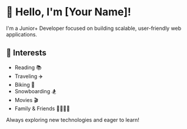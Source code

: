 # 👋 Hello, I'm [Your Name]!

I'm a Junior+ Developer focused on building scalable, user-friendly web applications.

## 🌟 Interests
- Reading 📚
- Traveling ✈️
- Biking 🚴
- Snowboarding 🏂
- Movies 🎬
- Family & Friends 👨‍👩‍👧‍👦

Always exploring new technologies and eager to learn!
